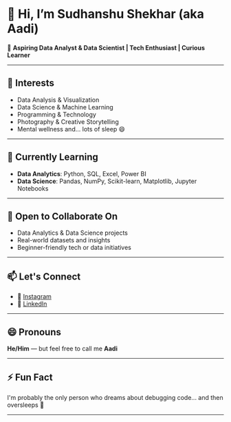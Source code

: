 # 👋 Hi, I’m Sudhanshu Shekhar (aka Aadi)

🎯 **Aspiring Data Analyst & Data Scientist | Tech Enthusiast | Curious Learner**

---

## 👀 Interests
- Data Analysis & Visualization  
- Data Science & Machine Learning  
- Programming & Technology  
- Photography & Creative Storytelling  
- Mental wellness and... lots of sleep 😄  

---

## 🌱 Currently Learning
- **Data Analytics**: Python, SQL, Excel, Power BI  
- **Data Science**: Pandas, NumPy, Scikit-learn, Matplotlib, Jupyter Notebooks  

---

## 🤝 Open to Collaborate On
- Data Analytics & Data Science projects  
- Real-world datasets and insights  
- Beginner-friendly tech or data initiatives  

---

## 📫 Let's Connect
- 📸 [Instagram](https://www.instagram.com/aadijha13/)  
- 💼 [LinkedIn](https://www.linkedin.com/in/sudhanshu-shekhar-1a12aa272/)  

---

## 😄 Pronouns
**He/Him** — but feel free to call me **Aadi**

---

## ⚡ Fun Fact
I'm probably the only person who dreams about debugging code... and then oversleeps 🥲

---

<!---
aadijha13/aadijha13 is a ✨ special ✨ repository because its `README.md` (this file) appears on your GitHub profile.
You can click the Preview link to take a look at your changes.
--->
